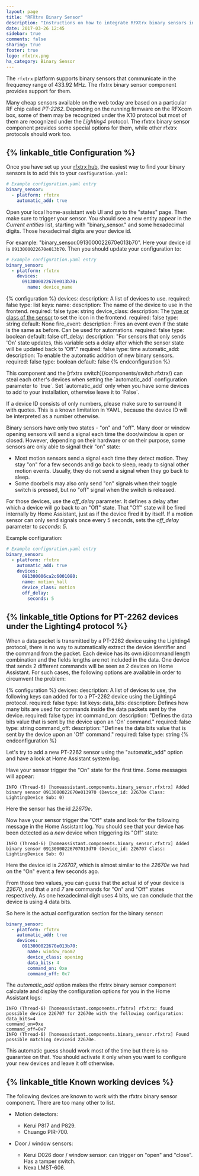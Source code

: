 ```yaml
---
layout: page
title: "RFXtrx Binary Sensor"
description: "Instructions on how to integrate RFXtrx binary sensors into Home Assistant."
date: 2017-03-26 12:45
sidebar: true
comments: false
sharing: true
footer: true
logo: rfxtrx.png
ha_category: Binary Sensor
---
```


The `rfxtrx` platform supports binary sensors that communicate in the frequency range of 433.92 MHz. The rfxtrx binary sensor component provides support for them.

Many cheap sensors available on the web today are based on a particular RF chip called *PT-2262*. Depending on the running firmware on the RFXcom box, some of them may be recognized under the X10 protocol but most of them are recognized under the *Lighting4* protocol. The rfxtrx binary sensor component provides some special options for them, while other rfxtrx protocols should work too.

## {% linkable_title Configuration %}

Once you have set up your [rfxtrx hub](/components/rfxtrx/), the easiest way to find your binary sensors is to add this to your `configuration.yaml`:

```yaml
# Example configuration.yaml entry
binary_sensor:
  - platform: rfxtrx
    automatic_add: true
```

Open your local home-assistant web UI and go to the "states" page. Then make sure to trigger your sensor. You should see a new entity appear in the *Current entities* list, starting with "binary_sensor." and some hexadecimal digits. Those hexadecimal digits are your device id.

For example: "binary_sensor.0913000022670e013b70". Here your device id is `0913000022670e013b70`. Then you should update your configuration to:

```yaml
# Example configuration.yaml entry
binary_sensor:
  - platform: rfxtrx
    devices:
      0913000022670e013b70:
        name: device_name
```

{% configuration %}
devices:
  description: A list of devices to use.
  required: false
  type: list
  keys:
    name:
      description: The name of the device to use in the frontend.
      required: false
      type: string
    device_class:
      description: The [type or class of the sensor](/components/binary_sensor/) to set the icon in the frontend.
      required: false
      type: string
      default: None
    fire_event:
      description: Fires an event even if the state is the same as before. Can be used for automations.
      required: false
      type: boolean
      default: false
    off_delay:
      description: "For sensors that only sends 'On' state updates, this variable sets a delay after which the sensor state will be updated back to 'Off'."
      required: false
      type: time
automatic_add:
  description: To enable the automatic addition of new binary sensors.
  required: false
  type: boolean
  default: false
{% endconfiguration %}

<p class='note warning'>
This component and the [rfxtrx switch](/components/switch.rfxtrx/) can steal each other's devices when setting the `automatic_add` configuration parameter to `true`. Set `automatic_add` only when you have some devices to add to your installation, otherwise leave it to `False`.
</p>

<p class='note warning'>
If a device ID consists of only numbers, please make sure to surround it with quotes.
This is a known limitation in YAML, because the device ID will be interpreted as a number otherwise.
</p>

Binary sensors have only two states - "on" and "off". Many door or window opening sensors will send a signal each time the door/window is open or closed. However, depending on their hardware or on their purpose, some sensors are only able to signal their "on" state:

- Most motion sensors send a signal each time they detect motion. They stay "on" for a few seconds and go back to sleep, ready to signal other motion events. Usually, they do not send a signal when they go back to sleep.
- Some doorbells may also only send "on" signals when their toggle switch is pressed, but no "off" signal when the switch is released.

For those devices, use the *off_delay* parameter. It defines a delay after which a device will go back to an "Off" state. That "Off" state will be fired internally by Home Assistant, just as if the device fired it by itself. If a motion sensor can only send signals once every 5 seconds, sets the *off_delay* parameter to *seconds: 5*.

Example configuration:

```yaml
# Example configuration.yaml entry
binary_sensor:
  - platform: rfxtrx
    automatic_add: true
    devices:
      091300006ca2c6001080:
      name: motion_hall
      device_class: motion
      off_delay:
        seconds: 5
```

## {% linkable_title Options for PT-2262 devices under the Lighting4 protocol %}

When a data packet is transmitted by a PT-2262 device using the Lighting4 protocol, there is no way to automatically extract the device identifier and the command from the packet. Each device has its own id/command length combination and the fields lengths are not included in the data. One device that sends 2 different commands will be seen as 2 devices on Home Assistant. For such cases, the following options are available in order to circumvent the problem:

{% configuration %}
devices:
  description: A list of devices to use, the following keys can added for to a PT-2262 device using the Lighting4 protocol.
  required: false
  type: list
  keys:
    data_bits:
      description: Defines how many bits are used for commands inside the data packets sent by the device.
      required: false
      type: int
    command_on:
      description: "Defines the data bits value that is sent by the device upon an 'On' command."
      required: false
      type: string
    command_off:
      description: "Defines the data bits value that is sent by the device upon an 'Off' command."
      required: false
      type: string
{% endconfiguration %}

Let's try to add a new PT-2262 sensor using the "automatic_add" option and have a look at Home Assistant system log.

Have your sensor trigger the "On" state for the first time. Some messages will appear:

```text
INFO (Thread-6) [homeassistant.components.binary_sensor.rfxtrx] Added binary sensor 0913000022670e013970 (Device_id: 22670e Class: LightingDevice Sub: 0)
```

Here the sensor has the id *22670e*.

Now have your sensor trigger the "Off" state and look for the following message in the Home Assistant log. You should see that your device has been detected as a *new* device when triggering its "Off" state:

```text
INFO (Thread-6) [homeassistant.components.binary_sensor.rfxtrx] Added binary sensor 09130000226707013d70 (Device_id: 226707 Class: LightingDevice Sub: 0)
```

Here the device id is *226707*, which is almost similar to the *22670e* we had on the "On" event a few seconds ago.

From those two values, you can guess that the actual id of your device is *22670*, and that *e* and *7* are commands for "On" and "Off" states respectively. As one hexadecimal digit uses 4 bits, we can conclude that the device is using 4 data bits.

So here is the actual configuration section for the binary sensor:

```yaml
binary_sensor:
  - platform: rfxtrx
    automatic_add: true
    devices:
      0913000022670e013b70:
        name: window_room2
        device_class: opening
        data_bits: 4
        command_on: 0xe
        command_off: 0x7
```

The *automatic_add* option makes the rfxtrx binary sensor component calculate and display the configuration options for you in the Home Assistant logs:

```text
INFO (Thread-6) [homeassistant.components.rfxtrx] rfxtrx: found possible device 226707 for 22670e with the following configuration:
data_bits=4
command_on=0xe
command_off=0x7
INFO (Thread-6) [homeassistant.components.binary_sensor.rfxtrx] Found possible matching deviceid 22670e.
```

This automatic guess should work most of the time but there is no guarantee on that.
You should activate it only when you want
to configure your new devices and leave it off otherwise.

## {% linkable_title Known working devices %}

The following devices are known to work with the rfxtrx binary sensor component. There are too many other to list.

- Motion detectors:
  - Kerui P817 and P829.
  - Chuango PIR-700.

- Door / window sensors:
  - Kerui D026 door / window sensor: can trigger on "open" and "close". Has a tamper switch.
  - Nexa LMST-606.
